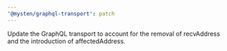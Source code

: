 ```yaml
---
'@mysten/graphql-transport': patch
---
```


Update the GraphQL transport to account for the removal of recvAddress and the introduction of affectedAddress.
